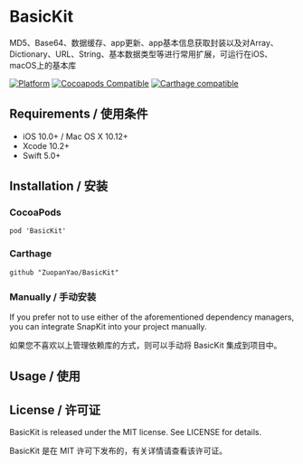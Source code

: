# BasicKit

MD5、Base64、数据缓存、app更新、app基本信息获取封装以及对Array、Dictionary、URL、String、基本数据类型等进行常用扩展，可运行在iOS、macOS上的基本库

[![Platform](https://img.shields.io/cocoapods/p/BasicKit.svg?style=flat)](https://github.com/ZuopanYao/BasicKit)
[![Cocoapods Compatible](https://img.shields.io/cocoapods/v/BasicKit.svg)](https://cocoapods.org/pods/BasicKit)
[![Carthage compatible](https://img.shields.io/badge/Carthage-compatible-4BC51D.svg?style=flat)](https://github.com/Carthage/Carthage)

## Requirements / 使用条件

- iOS 10.0+ / Mac OS X 10.12+ 
- Xcode 10.2+
- Swift 5.0+


## Installation / 安装

### CocoaPods

```
pod 'BasicKit'
```

### Carthage

```
github "ZuopanYao/BasicKit" 
```

### Manually / 手动安装

If you prefer not to use either of the aforementioned dependency managers, you can integrate SnapKit into your project manually.

如果您不喜欢以上管理依赖库的方式，则可以手动将 BasicKit 集成到项目中。


## Usage / 使用

## License / 许可证

BasicKit is released under the MIT license. See LICENSE for details.

BasicKit 是在 MIT 许可下发布的，有关详情请查看该许可证。